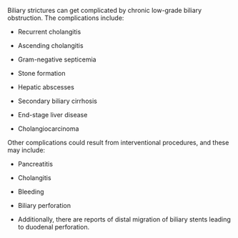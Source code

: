 Biliary strictures can get complicated by chronic low-grade biliary obstruction. The complications include:

- Recurrent cholangitis

- Ascending cholangitis

- Gram-negative septicemia

- Stone formation

- Hepatic abscesses

- Secondary biliary cirrhosis

- End-stage liver disease

- Cholangiocarcinoma

Other complications could result from interventional procedures, and these may include:

- Pancreatitis

- Cholangitis

- Bleeding

- Biliary perforation

- Additionally, there are reports of distal migration of biliary stents leading to duodenal perforation.